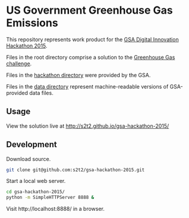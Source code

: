 # US Government Greenhouse Gas Emissions

This repository represents work product for the [GSA Digital Innovation Hackathon 2015](https://github.com/GSA/open.gsa.gov/tree/4a6296d66df4e313ac4901c025c5f5338d271152/Digital-Innovation-Hackathon-Fall2015).

Files in the root directory comprise a solution to the [Greenhouse Gas challenge](CHALLENGE.md).

Files in the [hackathon directory](/hackathon) were provided by the GSA.

Files in the [data directory](/data) represent machine-readable versions of GSA-provided data files.

## Usage

View the solution live at http://s2t2.github.io/gsa-hackathon-2015/

## Development

Download source.

```` sh
git clone git@github.com:s2t2/gsa-hackathon-2015.git
````

Start a local web server.

```` sh
cd gsa-hackathon-2015/
python -m SimpleHTTPServer 8888 &
````

Visit http://localhost:8888/ in a browser.
